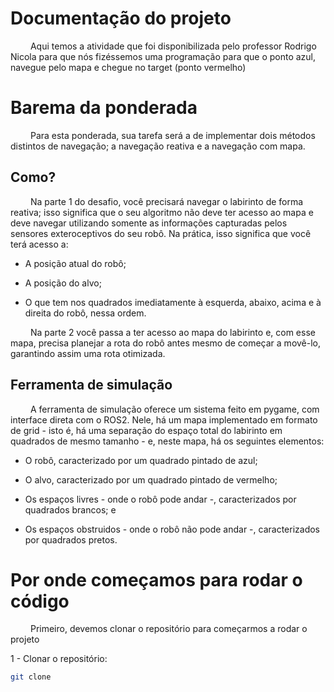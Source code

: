 # Documentação do projeto 

&emsp;&emsp; Aqui temos a atividade que foi disponibilizada pelo professor Rodrigo Nicola para que nós fizéssemos uma programação para que o ponto azul, navegue pelo mapa e chegue no target (ponto vermelho)

# Barema da ponderada

&emsp;&emsp; Para esta ponderada, sua tarefa será a de implementar dois métodos distintos de navegação; a navegação reativa e a navegação com mapa.

## Como?

&emsp;&emsp; Na parte 1 do desafio, você precisará navegar o labirinto de forma reativa; isso significa que o seu algoritmo não deve ter acesso ao mapa e deve navegar utilizando somente as informações capturadas pelos sensores exteroceptivos do seu robô. Na prática, isso significa que você terá acesso a:

- A posição atual do robô;
    
- A posição do alvo;
    
- O que tem nos quadrados imediatamente à esquerda, abaixo, acima e à direita do robô, nessa ordem.

&emsp;&emsp; Na parte 2 você passa a ter acesso ao mapa do labirinto e, com esse mapa, precisa planejar a rota do robô antes mesmo de começar a movê-lo, garantindo assim uma rota otimizada.

## Ferramenta de simulação

&emsp;&emsp; A ferramenta de simulação oferece um sistema feito em pygame, com interface direta com o ROS2. Nele, há um mapa implementado em formato de grid - isto é, há uma separação do espaço total do labirinto em quadrados de mesmo tamanho - e, neste mapa, há os seguintes elementos:

- O robô, caracterizado por um quadrado pintado de azul;

- O alvo, caracterizado por um quadrado pintado de vermelho;

- Os espaços livres - onde o robô pode andar -, caracterizados por quadrados brancos; e
    
- Os espaços obstruidos - onde o robô não pode andar -, caracterizados por quadrados pretos.

# Por onde começamos para rodar o código

&emsp;&emsp; Primeiro, devemos clonar o repositório para começarmos a rodar o projeto

1 - Clonar o repositório:
```bash
git clone 
